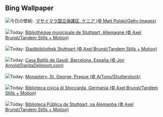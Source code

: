 ## Bing Wallpaper
![](https://www.bing.com/th?id=OHR.ThreeWildebeest_JA-JP2908704390_UHD.jpg&w=1000)今日の壁紙: &nbsp;[マサイマラ国立保護区, ケニア (© Matt Polski/Getty Images)](https://www.bing.com/th?id=OHR.ThreeWildebeest_JA-JP2908704390_UHD.jpg)
<br><br/>
![](https://www.bing.com/th?id=OHR.StuttgartPublicLibrary_FR-FR1520907172_UHD.jpg&w=1000)Today: [Bibliothèque municipale de Stuttgart, Allemagne (© Axel Brunst/Tandem Stills + Motion)](https://www.bing.com/th?id=OHR.StuttgartPublicLibrary_FR-FR1520907172_UHD.jpg)
<br><br/>
![](https://www.bing.com/th?id=OHR.StuttgartPublicLibrary_DE-DE9376836854_UHD.jpg&w=1000)Today: [Stadtbibliothek Stuttgart (© Axel Brunst/Tandem Stills + Motion)](https://www.bing.com/th?id=OHR.StuttgartPublicLibrary_DE-DE9376836854_UHD.jpg)
<br><br/>
![](https://www.bing.com/th?id=OHR.CasaBatllo_ES-ES2986636559_UHD.jpg&w=1000)Today: [Casa Batlló de Gaudí, Barcelona, España (© Jon Arnold/DanitaDelimont.com)](https://www.bing.com/th?id=OHR.CasaBatllo_ES-ES2986636559_UHD.jpg)
<br><br/>
![](https://www.bing.com/th?id=OHR.CzechRepublic_EN-GB8472200065_UHD.jpg&w=1000)Today: [Monastery, St. George, Prague (© ArTono/Shutterstock)](https://www.bing.com/th?id=OHR.CzechRepublic_EN-GB8472200065_UHD.jpg)
<br><br/>
![](https://www.bing.com/th?id=OHR.StuttgartPublicLibrary_IT-IT6419135185_UHD.jpg&w=1000)Today: [Biblioteca civica di Stoccarda, Germania (© Axel Brunst/Tandem Stills + Motion)](https://www.bing.com/th?id=OHR.StuttgartPublicLibrary_IT-IT6419135185_UHD.jpg)
<br><br/>
![](https://www.bing.com/th?id=OHR.StuttgartPublicLibrary_PT-BR4937823800_UHD.jpg&w=1000)Today: [Biblioteca Pública de Stuttgart, na Alemanha  (© Axel Brunst/Tandem Stills + Motion)](https://www.bing.com/th?id=OHR.StuttgartPublicLibrary_PT-BR4937823800_UHD.jpg)
<br><br/>
